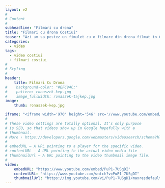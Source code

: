 ```yaml
---
layout: v2
#
# Content
#
subheadline: "Filmari cu drona"
title: "Filmari cu drona Costiui"
teaser: "Azi am sa postez un fimulet cu o filmare din drona filmat in Costiui 2019"
categories:
  - video
tags:
  - video costiui
  - filmari costiui
#
# Styling
#
header: 
    title: Filmari Cu Drona
#    background-color: "#EFC94C;"
#    pattern: ronaszek-kep.jpg
#    image_fullwidth: ronaszek-tajkep.jpg
image:
    thumb: ronaszek-kep.jpg

iframe: "<iframe width='970' height='546' src='//www.youtube.com/embed/PuP1-7USgDI' frameborder='0' allowfullscreen></iframe>"
#
# These video settings are totally optional. It's only purpose
# is SEO, so that videos show up in Google hopefully with a 
# thumbnail.
# More › https://developers.google.com/webmasters/videosearch/schema?hl=en&rd=1
#
# embedURL – A URL pointing to a player for the specific video.
# contentURL – A URL pointing to the actual video media file
# thumbnailUrl – A URL pointing to the video thumbnail image file.
#
video:
    embedURL: "https://www.youtube.com/embed/PuP1-7USgDI"
    contentURL: "https://www.youtube.com/watch?v=PuP1-7USgDI"
    thumbnailUrl: "https://img.youtube.com/vi/PuP1-7USgDI/maxresdefault.jpg"
---
```

